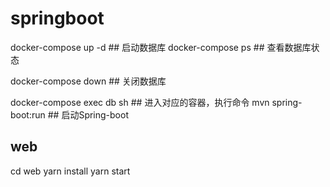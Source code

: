 # springboot

docker-compose up -d   ## 启动数据库
docker-compose ps      ## 查看数据库状态

docker-compose down    ## 关闭数据库

docker-compose exec db sh ## 进入对应的容器，执行命令
mvn spring-boot:run    ## 启动Spring-boot

## web

cd web
yarn install
yarn start
